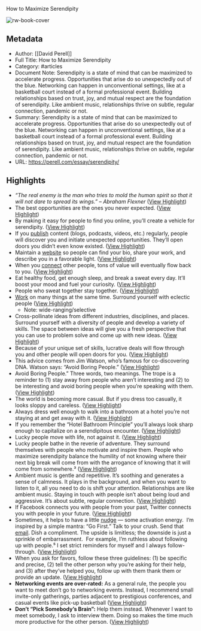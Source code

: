 How to Maximize Serendipity

![rw-book-cover](https://149483024.v2.pressablecdn.com/wp-content/uploads/2018/06/anton-darius-thesollers-457981-unsplash.jpg)

## Metadata
- Author: [[David Perell]]
- Full Title: How to Maximize Serendipity
- Category: #articles
- Document Note: Serendipity is a state of mind that can be maximized to accelerate progress. Opportunities that arise do so unexpectedly out of the blue. Networking can happen in unconventional settings, like at a basketball court instead of a formal professional event. Building relationships based on trust, joy, and mutual respect are the foundation of serendipity. Like ambient music, relationships thrive on subtle, regular connection, pandemic or not.
- Summary: Serendipity is a state of mind that can be maximized to accelerate progress. Opportunities that arise do so unexpectedly out of the blue. Networking can happen in unconventional settings, like at a basketball court instead of a formal professional event. Building relationships based on trust, joy, and mutual respect are the foundation of serendipity. Like ambient music, relationships thrive on subtle, regular connection, pandemic or not.
- URL: https://perell.com/essay/serendipity/

## Highlights
- *“The real enemy is the man who tries to mold the human spirit so that it will not dare to spread its wings.” – Abraham Flexner* ([View Highlight](https://read.readwise.io/read/01h0fa5jf81dfhf8eazjfa64ra))
- The best opportunities are the ones you never expected. ([View Highlight](https://read.readwise.io/read/01h0fa9v3fv2r4f0trmkxh20t2))
- By making it easy for people to find you online, you’ll create a vehicle for serendipity. ([View Highlight](https://read.readwise.io/read/01h0fahpzvg2kvh69ks0tc2qbc))
- If you [publish](https://www.writeofpassage.school/) content (blogs, podcasts, videos, etc.) regularly, people will discover you and initiate unexpected opportunities. They’ll open doors you didn’t even know existed. ([View Highlight](https://read.readwise.io/read/01h0farmk3sznrg4hbrd05k3t9))
- Maintain a [website](http://perell.com/join) so people can find your bio, share your work, and describe you in a favorable light. ([View Highlight](https://read.readwise.io/read/01h0farzx8a3htj5bqtww2jzg5))
- When you [connect](http://perell.com/join) other people, tons of value will eventually flow back to you. ([View Highlight](https://read.readwise.io/read/01h0fb04dd9m7qxam984ac3ejk))
- Eat healthy food, get enough sleep, and break a sweat every day. It’ll boost your mood and fuel your curiosity. ([View Highlight](https://read.readwise.io/read/01h0fb31x0zvxqj57jh2jqdber))
- People who sweat together stay together. ([View Highlight](https://read.readwise.io/read/01h0fb3ba6xhrb38zer2zcg68s))
- [Work](http://perell.com/tweetstorms/careers) on many things at the same time. Surround yourself with eclectic people ([View Highlight](https://read.readwise.io/read/01h0fb6zff56ggn8cx9wfa9kf3))
    - Note: wide-ranging/selective
- Cross-pollinate ideas from different industries, disciplines, and places. Surround yourself with a diversity of people and develop a variety of skills. The space between ideas will give you a fresh perspective that you can use to problem solve and come up with new ideas. ([View Highlight](https://read.readwise.io/read/01h0fb8hg9c4jb9q6s23ccdp73))
- Because of your unique set of skills, lucrative deals will flow through you and other people will open doors for you. ([View Highlight](https://read.readwise.io/read/01h0fba0f7cepss4gat17bpr6p))
- This advice comes from Jim Watson, who’s famous for co-discovering DNA.
  Watson says: “Avoid Boring People.” ([View Highlight](https://read.readwise.io/read/01h0fbaer73mwzvranbtzg5cqx))
- Avoid Boring People.” Three words, two meanings. The trope is a reminder to (1) stay away from people who aren’t interesting and (2) to be interesting and avoid boring people when you’re speaking with them. ([View Highlight](https://read.readwise.io/read/01h0fbb9mbgqb6nth4j68n1vx9))
- The world is becoming more casual. But if you dress too casually, it looks sloppy and careless. ([View Highlight](https://read.readwise.io/read/01h0fbcg940gdn7jmk21dg111n))
- Always dress well enough to walk into a bathroom at a hotel you’re not staying at and get away with it. ([View Highlight](https://read.readwise.io/read/01h0fbeatqsj3njg70kk4vz0n6))
- If you remember the “Hotel Bathroom Principle” you’ll always look sharp enough to capitalize on a serendipitous encounter. ([View Highlight](https://read.readwise.io/read/01h0fbeeq1d3j2ks6csmkeb837))
- Lucky people move with life, not against it. ([View Highlight](https://read.readwise.io/read/01h0fber4ntps11hh2sds2gj35))
- Lucky people bathe in the reverie of adventure. They surround themselves with people who motivate and inspire them. People who maximize serendipity balance the humility of not knowing where their next big break will come from with the arrogance of knowing that it will come from somewhere.³ ([View Highlight](https://read.readwise.io/read/01h0fbhkvp5dn9rh7zeg8r7vry))
- Ambient music is gentle and repetitive. It’s soothing and generates a sense of calmness. It plays in the background, and when you want to listen to it, all you need to do is shift your attention.
  Relationships are like ambient music. Staying in touch with people isn’t about being loud and aggressive. It’s about subtle, regular connection. ([View Highlight](https://read.readwise.io/read/01h0fbmzzgt4csm2bt60z25rhs))
- If Facebook connects you with people from your past, Twitter connects you with people in your future. ([View Highlight](https://read.readwise.io/read/01h0fbzfh1jcpvw5k4vh4y76a8))
- Sometimes, it helps to have a little [nudge](https://perell.com/blog/the-ultimate-guide-to-writing-online) — some activation energy. 
  I’m inspired by a simple mantra: “Go First.”
  Talk to your crush. Send that [email](http://perell.com/join). Dish a compliment. The upside is limitless; the downside is just a sprinkle of embarrassment. 
  For example, I’m ruthless about following up with people.⁵ I set strict reminders for myself and I always follow-through. ([View Highlight](https://read.readwise.io/read/01h0fc1erwdcs8b6wdx15wxwkb))
- When you ask for favors, follow these three guidelines: (1) be specific and precise, (2) tell the other person why you’re asking for their help, and (3) after they’ve helped you, follow up with them thank them or provide an update. ([View Highlight](https://read.readwise.io/read/01h0fc4njcm4bmqvy5h04wxpmn))
- **Networking events are over-rated:** As a general rule, the people you want to meet don’t go to networking events. Instead, I recommend small invite-only gatherings, parties adjacent to prestigious conferences, and casual events like pick-up basketball ([View Highlight](https://read.readwise.io/read/01h0fc5dcr75gf820x2qre0z42))
- **Don’t “Pick Somebody’s Brain”:** Help them instead. Whenever I want to meet somebody, I ask to interview them. Doing so makes the time much more productive for the other person. ([View Highlight](https://read.readwise.io/read/01h0fc66aways3s8vy2ngz1s0q))
